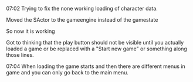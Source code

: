 
07:02
Trying to fix the none working loading of character data.

Moved the SActor to the gameengine instead of the gamestate

So now it is working

Got to thinking that the play button should not be visible until you actually loaded a game or be replaced with a "Start new game" or something along those lines.

07:04
When loading the game starts and then there are different menus in game and you can only go back to the main menu.